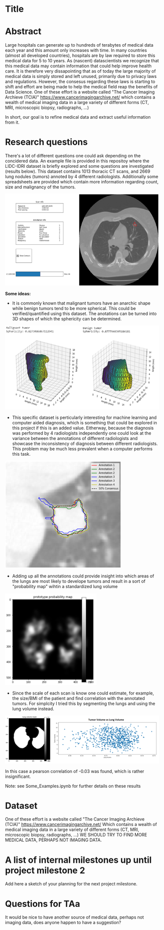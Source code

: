 # Title

# Abstract
Large hospitals can generate up to hundreds of terabytes of medical data each year and this amount only increases with time.
In many countries (almost all developed countries), hospitals are by law required to store this medical data for 5 to 10 years.
As (nascent) datascientists we recognize that this medical data may contain information that could help improve health care.
It is therefore very dissapointing that as of today the large majority of medical data is simply stored and left unused, primarily due to privacy laws and regulations.
However, the consesus regarding these laws is starting to shift and effort are being made to help the medical field reap the benefits of Data Science. One of these effort is a website called "The Cancer Imaging Archieve (TCIA)" https://www.cancerimagingarchive.net/
which contains a wealth of medical imaging data in a large variety of different forms (CT, MRI, microscopic biopsy, radiographs, ...)

In short, our goal is to refine medical data and extract useful information from it.

# Research questions
There's a lot of different questions one could ask depending on the concidered data.
An example file is provided in this repositoy where the LIDC-IDRI dataset is briefly explored and some questions are investigated (results below). This dataset contains 1013 thoracic CT scans, and 2669 lung nodules (tumors) annoted by 4 different radiologists. Additionally some spreadsheets are provided which contain more information regarding count, size and malignancy of the tumors.

<img src="https://github.com/Senneschal/Data_Science_Alliance/blob/master/ctscan.png" alt="alt text" width="600" height="300">


**Some ideas:**

* It is commonly known that malignant tumors have an anarchic shape while benign tumors tend to be more spherical. This could be verified/quantified using this dataset. The anotations can be turned into 3D shapes of which the sphericity can be determined.

![alt text](https://github.com/Senneschal/Data_Science_Alliance/blob/master/Sphericity.png)

* This specific dataset is perticularly interesting for machine learning and computer aided diagnosis, which is something that could be explored in this project if this is an added value. Eitherway, because the diagnosis was performed by 4 radiologists independently one could look at the variance between the annotations of different radiologists and showcase the inconsistency of diagnosis between different radiologists. This problem may be much less prevalent when a computer performs this task.

<img src="https://github.com/Senneschal/Data_Science_Alliance/blob/master/annotations.png" alt="alt text" width="380" height="350">

* Adding up all the annotations could provide insight into which areas of the lungs are most likely to develope tumors and result in a sort of "probability map" wihtin a standardized lung volume

<img src="https://github.com/Senneschal/Data_Science_Alliance/blob/master/prob_map.png" alt="alt text" width="300" height="300">


* Since the scale of each scan is know one could estimate, for example, the size/BMI of the patient and find correlation with the annotated tumors. For simplcity I tried this by segmenting the lungs and using the lung volume instead.

![alt text](https://github.com/Senneschal/Data_Science_Alliance/blob/master/corr.png)

In this case a pearson correlation of -0.03 was found, which is rather insignificant.

Note: see Some_Examples.ipynb for further details on these results


# Dataset
One of these effort is a website called "The Cancer Imaging Archieve (TCIA)" https://www.cancerimagingarchive.net/
Which contains a wealth of medical imaging data in a large variety of different forms (CT, MRI, microscopic biopsy, radiographs, ...)
WE SHOULD TRY TO FIND MORE MEDICAL DATA, PERHAPS NOT IMAGING DATA.

# A list of internal milestones up until project milestone 2
Add here a sketch of your planning for the next project milestone.

# Questions for TAa
It would be nice to have another source of medical data, perhaps not imaging data, does anyone happen to have a suggestion?
